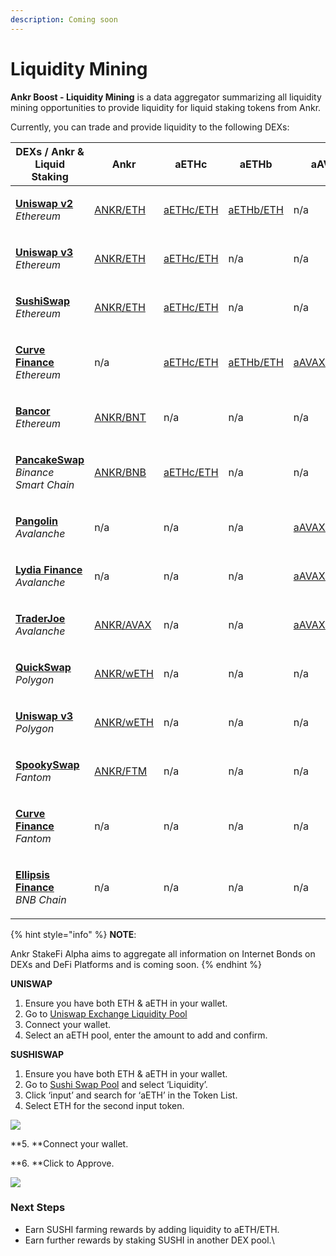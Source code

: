 ```yaml
---
description: Coming soon
---
```


# Liquidity Mining

**Ankr Boost - Liquidity Mining** is a data aggregator summarizing all liquidity mining opportunities to provide liquidity for liquid staking tokens from Ankr.

Currently, you can trade and provide liquidity to the following DEXs:

| **DEXs / Ankr & Liquid Staking**                                                                                       | **Ankr**                                                                                                                   | **aETHc**                                                                                     | **aETHb**                                                                                | **aAVAXb**                                                                                         | **aMATICb**                                  | **aFTMb**                                     | **aBNBb**           |
| ---------------------------------------------------------------------------------------------------------------------- | -------------------------------------------------------------------------------------------------------------------------- | --------------------------------------------------------------------------------------------- | ---------------------------------------------------------------------------------------- | -------------------------------------------------------------------------------------------------- | -------------------------------------------- | --------------------------------------------- | ------------------- |
| <p><a href="https://app.uniswap.org/#/swap?use=V2"><strong>Uniswap v2</strong></a><br><em>Ethereum</em></p>            | [ANKR/ETH](https://v2.info.uniswap.org/pair/0x5201883feeb05822ce25c9af8ab41fc78ca73fa9)                                    | [aETHc/ETH](https://v2.info.uniswap.org/pair/0x6147805e1011417b93e5d693424a62a70d09d0e5)      | [aETHb/ETH](https://v2.info.uniswap.org/pair/0x8cc02fc0548d970d88db5b34b02a39f3d6c184eb) | n/a                                                                                                | n/a                                          | n/a                                           | n/a                 |
| <p><a href="https://uniswap.org"><strong>Uniswap v3</strong></a><br><em>Ethereum</em></p>                              | [ANKR/ETH](https://info.uniswap.org/#/pools/0x13dc0a39dc00f394e030b97b0b569dedbe634c0d)                                    | [aETHc/ETH](https://info.uniswap.org/#/tokens/0xe95a203b1a91a908f9b9ce46459d101078c2c3cb)     | n/a                                                                                      | n/a                                                                                                | n/a                                          | n/a                                           | n/a                 |
| <p><a href="https://sushi.com"><strong>SushiSwap</strong></a><br><em>Ethereum</em></p>                                 | [ANKR/ETH](https://analytics.sushi.com/pairs/0x1241f4a348162d99379a23e73926cf0bfcbf131e)                                   | [aETHc/ETH](https://analytics.sushi.com/pairs/0xfa5bc40c3bd5afa8bc2fe6b84562fee16fb2df5f)     | n/a                                                                                      | n/a                                                                                                | n/a                                          | n/a                                           | n/a                 |
| <p><a href="https://curve.fi"><strong>Curve Finance</strong></a><br><em>Ethereum</em></p>                              | n/a                                                                                                                        | [aETHc/ETH](https://curve.fi/ankreth/)                                                        | [aETHb/ETH](https://curve.fi/factory/56/)                                                | [aAVAXb/wAVAX](https://avax.curve.fi/factory/44/)                                                  | [aMATICb/MATIC](https://curve.fi/factory/58) | n/a                                           | n/a                 |
| <p><a href="https://bancor.network"><strong>Bancor</strong></a><br><em>Ethereum</em></p>                               | [ANKR/BNT](provide-liquidity-to-dexs.md#how-to-provide-liquidity-to-liquid-staking-tokens-on-decentralized-exchanges-dexs) | n/a                                                                                           | n/a                                                                                      | n/a                                                                                                | n/a                                          | n/a                                           | n/a                 |
| <p><a href="https://pancakeswap.finance"><strong>PancakeSwap</strong></a><br><em>Binance Smart Chain</em></p>          | [ANKR/BNB](https://pancakeswap.info/pool/0x3147f98b8f9c53acdf8f16332ead12b592a1a4ae)                                       | [aETHc/ETH](https://pancakeswap.finance/info/pool/0x77d6ecfd0cb585c979f19c0b7fc57bc652fd444e) | n/a                                                                                      | n/a                                                                                                | n/a                                          | n/a                                           | n/a                 |
| <p><a href="https://pangolin.exchange"><strong>Pangolin</strong></a><br><em>Avalanche</em></p>                         | n/a                                                                                                                        | n/a                                                                                           | n/a                                                                                      | [aAVAXb/AVAX](https://info.pangolin.exchange/#/pair/0xaa9a58792cbfa3de9cef36a5cf0e3608a6a106b7)    | n/a                                          | n/a                                           | n/a                 |
| <p><a href="https://www.lydia.finance"><strong>Lydia Finance</strong></a><br><em>Avalanche</em></p>                    | n/a                                                                                                                        | n/a                                                                                           | n/a                                                                                      | [aAVAXb/AVAX](https://info.lydia.finance/#/pair/0xba4486e7a6f74be11fb7159d205f876168c906aa)        | n/a                                          | n/a                                           | n/a                 |
| <p><strong></strong><a href="https://traderjoe.xyz"><strong>TraderJoe</strong></a><br><em>Avalanche</em></p>           | [ANKR/AVAX](https://analytics.traderjoexyz.com/pairs/0x754a67d24fa2cc9caa9596566dd72f44c32a7afc)                           | n/a                                                                                           | n/a                                                                                      | [aAVAXb/AVAX](https://analytics.traderjoexyz.com/pairs/0xe1231c37562ea532ba97018336836f6d69e540e1) | n/a                                          | n/a                                           | n/a                 |
| <p><a href="https://quickswap.exchange"><strong>QuickSwap</strong></a><br><em>Polygon</em></p>                         | [ANKR/wETH](https://info.quickswap.exchange/#/pair/0x54db9acc40fd2ce8048fc36330502eedcecb71ba)                             | n/a                                                                                           | n/a                                                                                      | n/a                                                                                                | n/a                                          | n/a                                           | n/a                 |
| <p><strong></strong><a href="https://app.uniswap.org"><strong>Uniswap v3</strong></a><br><em>Polygon</em></p>          | [ANKR/wETH](https://info.uniswap.org/#/polygon/pools/0x9f883730174e6feb52365a4bada1854346216140)                           | n/a                                                                                           | n/a                                                                                      | n/a                                                                                                | n/a                                          | n/a                                           | n/a                 |
| <p><strong></strong><a href="https://spookyswap.finance"><strong>SpookySwap</strong></a><br><em>Fantom</em></p>        | [ANKR/FTM](https://info.spookyswap.finance/pair/0x313439265b03edb74265a2924a8abbdbef8726f4)                                | n/a                                                                                           | n/a                                                                                      | n/a                                                                                                | n/a                                          | n/a                                           | n/a                 |
| <p><a href="https://ftm.curve.fi"><strong>Curve Finance</strong></a><br><em>Fantom</em></p>                            | n/a                                                                                                                        | n/a                                                                                           | n/a                                                                                      | n/a                                                                                                | n/a                                          | [aFTMb/wFTM](https://ftm.curve.fi/factory/76) | n/a                 |
| <p><strong></strong><a href="https://ellipsis.finance"><strong>Ellipsis Finance</strong></a><br><em>BNB Chain</em></p> | n/a                                                                                                                        | n/a                                                                                           | n/a                                                                                      | n/a                                                                                                | n/a                                          | n/a                                           | aBNBb/BNB (planned) |

{% hint style="info" %}
**NOTE**:

Ankr StakeFi Alpha aims to aggregate all information on Internet Bonds on DEXs and DeFi Platforms and is coming soon​.
{% endhint %}

**UNISWAP**

1. Ensure you have both ETH & aETH in your wallet.
2. Go to [Uniswap Exchange Liquidity Pool](https://uniswap.exchange/pool)​
3. Connect your wallet.
4. Select an aETH pool, enter the amount to add and confirm.

**SUSHISWAP**

1. Ensure you have both ETH & aETH in your wallet.
2. Go to [Sushi Swap Pool](https://exchange.sushi.com/#/pool) and select ‘Liquidity’.
3. Click ‘input’ and search for ‘aETH’ in the Token List.
4. Select ETH for the second input token.

![](https://lh3.googleusercontent.com/ZgwcOpjpFYaYtTQGmFA3BIjUYmkSupoHKkeqz5kMtFE26u4rqAqLsWCz2TZvW8BrLHkRUE-7pe0EDSxJQ\_tyDFxbZal5tjyOfsPaCoeo7YyI-x0NmSQ2EEO3hINC9SC8nxoPP1le)

\*\*5. \*\*Connect your wallet.

\*\*6. \*\*Click to Approve.

![](https://lh6.googleusercontent.com/hZw1As67M12yHFac4WSCQxopoyHPRQmfai9jE\_v22IL3AIckeC4F-A1\_nS-FX5jUY3LLAmg-NAbtOnPkWyXqqA8z\_ieu1pd08S9MDlHaf\_rGjlrl48r2yja2rlkx\_M58LzFjJ7Qe)

### **Next Steps**

* Earn SUSHI farming rewards by adding liquidity to aETH/ETH.
* Earn further rewards by staking SUSHI in another DEX pool.\\
